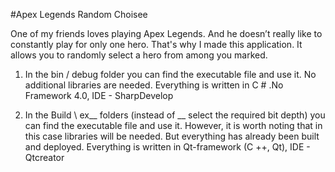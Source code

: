 #Apex Legends Random Choisee

One of my friends loves playing Apex Legends. And he doesn’t really like to constantly play for only one hero. That's why I made this application. It allows you to randomly select a hero from among you marked.

1) In the bin / debug folder you can find the executable file and use it. No additional libraries are needed. Everything is written in C # .No Framework 4.0, IDE - SharpDevelop

2) In the Build \ ex__ folders (instead of __ select the required bit depth) you can find the executable file and use it. However, it is worth noting that in this case libraries will be needed. But everything has already been built and deployed. Everything is written in Qt-framework (C ++, Qt), IDE - Qtcreator
